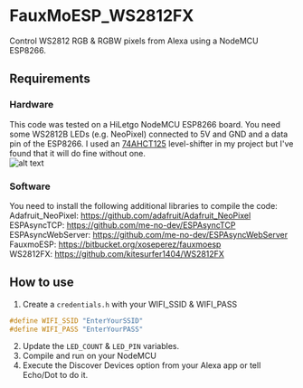 # FauxMoESP_WS2812FX
Control WS2812 RGB & RGBW pixels from Alexa using a NodeMCU ESP8266.

## Requirements
### Hardware
This code was tested on a HiLetgo NodeMCU ESP8266 board. You need some WS2812B LEDs (e.g. NeoPixel) connected to 5V and GND and a data pin of the ESP8266. I used an [74AHCT125](https://www.adafruit.com/product/1787) level-shifter in my project but I've found that it will do fine without one.<br>
![alt text](https://raw.githubusercontent.com/ntalekt/FauxMoESP_WS2812/master/FauxMoESP_WS2812.png)

### Software
You need to install the following additional libraries to compile the code:<br>
Adafruit_NeoPixel: https://github.com/adafruit/Adafruit_NeoPixel<br>
ESPAsyncTCP: https://github.com/me-no-dev/ESPAsyncTCP<br>
ESPAsyncWebServer: https://github.com/me-no-dev/ESPAsyncWebServer<br>
FauxmoESP: https://bitbucket.org/xoseperez/fauxmoesp<br>
WS2812FX: https://github.com/kitesurfer1404/WS2812FX<br>

## How to use
1. Create a `credentials.h` with your WIFI_SSID & WIFI_PASS<br>
```cpp
#define WIFI_SSID "EnterYourSSID"
#define WIFI_PASS "EnterYourPASS"
```
2. Update the `LED_COUNT` & `LED_PIN` variables.
3. Compile and run on your NodeMCU
4. Execute the Discover Devices option from your Alexa app or tell Echo/Dot to do it. 
